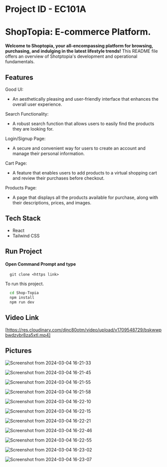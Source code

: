 # Project ID - EC101A

<!-- # Project ID - EC102A

# Hacking Guide for Shop-Topia 😎

## .Shop-Topia 🤞

It is an E-Commerce Website made with React js 😊


## How to setup it on your device ?? 🤔

### 🤞 Step 1

Click on Fork and rename it as

#### TeamName_ProjectID
### 🤞 Step 2
Copy the https link from Code Section

#### Open Command Prompt and type

```http
  cd desktop
  git clone <https link>
```
Now the project is on your desktop now open it with your code editor
### 🤞 step 3
open terminal on the project and type
```http
  cd Shop-Topia
  npm i
  npm Start
```
now you are got to go for hacking !!


## 😒 What You are  able to change?
1. Given Colors
2. Logo
3. Landing page Image
4. Landing Text Design
5. Make it a single page on scroll or multipage as you wish




## 👌 Ask your doubt on Discord

[Click Here](https://discord.com/invite/8qJBt5pby5)  👈👈 -->

# ShopTopia: E-commerce Platform.

**Welcome to Shoptopia, your all-encompassing platform for browsing, purchasing, and indulging in the latest lifestyle trends!** This README file offers an overview of Shotptopia's development and operational fundamentals.

## Features

Good UI:

- An aesthetically pleasing and user-friendly interface that enhances the overall user experience.

Search Functionality:

- A robust search function that allows users to easily find the products they are looking for.

Login/Signup Page:

- A secure and convenient way for users to create an account and manage their personal information.

Cart Page:

- A feature that enables users to add products to a virtual shopping cart and review their purchases before checkout.

Products Page:

- A page that displays all the products available for purchase, along with their descriptions, prices, and images.

## Tech Stack

- React
- Tailwind CSS

## Run Project

#### Open Command Prompt and type

```http
  git clone <https link>
```

To run this project.

```bash
  cd Shop-Topia
  npm install
  npm run dev
```

## Video Link
[https://res.cloudinary.com/djnc80otm/video/upload/v1709548729/bskwwpbwdzvbr8za5xtl.mp4]

## Pictures
![Screenshot from 2024-03-04 16-21-33](https://github.com/Dhirajsingh212/cypherZ_EC102A/assets/92836453/9faeff1b-94a5-4d0d-a294-b0757bdfe442)

![Screenshot from 2024-03-04 16-21-45](https://github.com/Dhirajsingh212/cypherZ_EC102A/assets/92836453/2dd59a1e-be73-4bbe-a2db-83bd84862b76)

![Screenshot from 2024-03-04 16-21-55](https://github.com/Dhirajsingh212/cypherZ_EC102A/assets/92836453/6b6af813-fef5-429b-9237-5466b984622a)

![Screenshot from 2024-03-04 16-21-58](https://github.com/Dhirajsingh212/cypherZ_EC102A/assets/92836453/a78894f2-e093-4af6-92fb-8e395f498d3f)

![Screenshot from 2024-03-04 16-22-10](https://github.com/Dhirajsingh212/cypherZ_EC102A/assets/92836453/954f2ca6-8e62-46cf-a700-5a299579ead8)

![Screenshot from 2024-03-04 16-22-15](https://github.com/Dhirajsingh212/cypherZ_EC102A/assets/92836453/d949b984-09f4-4da6-bcc7-781d49ab9e3e)

![Screenshot from 2024-03-04 16-22-21](https://github.com/Dhirajsingh212/cypherZ_EC102A/assets/92836453/5ed7665d-79f7-4e79-9828-6f9929463a0a)

![Screenshot from 2024-03-04 16-22-46](https://github.com/Dhirajsingh212/cypherZ_EC102A/assets/92836453/c6039988-4b75-4bbb-ad5f-db17635b291e)

![Screenshot from 2024-03-04 16-22-55](https://github.com/Dhirajsingh212/cypherZ_EC102A/assets/92836453/42b32eca-eb2b-43fc-960b-c3751b5e7b23)

![Screenshot from 2024-03-04 16-23-02](https://github.com/Dhirajsingh212/cypherZ_EC102A/assets/92836453/e992d833-008e-46e7-8dc2-22a20699c4e0)


![Screenshot from 2024-03-04 16-23-07](https://github.com/Dhirajsingh212/cypherZ_EC102A/assets/92836453/11eb2f68-c133-49a9-ae96-7938e53cbdbf)

  

